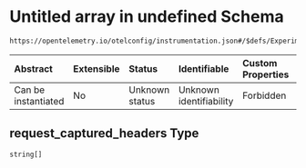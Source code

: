 # Untitled array in undefined Schema

```txt
https://opentelemetry.io/otelconfig/instrumentation.json#/$defs/ExperimentalHttpInstrumentation/properties/client/properties/request_captured_headers
```



| Abstract            | Extensible | Status         | Identifiable            | Custom Properties | Additional Properties | Access Restrictions | Defined In                                                                      |
| :------------------ | :--------- | :------------- | :---------------------- | :---------------- | :-------------------- | :------------------ | :------------------------------------------------------------------------------ |
| Can be instantiated | No         | Unknown status | Unknown identifiability | Forbidden         | Allowed               | none                | [instrumentation.json\*](../schema/instrumentation.json "open original schema") |

## request\_captured\_headers Type

`string[]`

